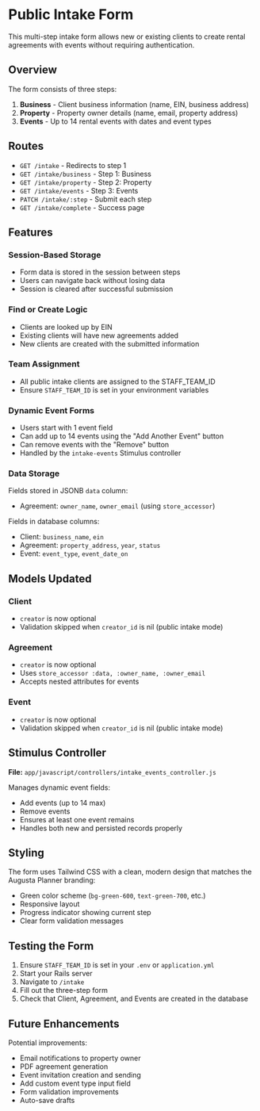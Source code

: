 # Public Intake Form

This multi-step intake form allows new or existing clients to create rental agreements with events without requiring authentication.

## Overview

The form consists of three steps:
1. **Business** - Client business information (name, EIN, business address)
2. **Property** - Property owner details (name, email, property address)
3. **Events** - Up to 14 rental events with dates and event types

## Routes

- `GET /intake` - Redirects to step 1
- `GET /intake/business` - Step 1: Business
- `GET /intake/property` - Step 2: Property
- `GET /intake/events` - Step 3: Events
- `PATCH /intake/:step` - Submit each step
- `GET /intake/complete` - Success page

## Features

### Session-Based Storage
- Form data is stored in the session between steps
- Users can navigate back without losing data
- Session is cleared after successful submission

### Find or Create Logic
- Clients are looked up by EIN
- Existing clients will have new agreements added
- New clients are created with the submitted information

### Team Assignment
- All public intake clients are assigned to the STAFF_TEAM_ID
- Ensure `STAFF_TEAM_ID` is set in your environment variables

### Dynamic Event Forms
- Users start with 1 event field
- Can add up to 14 events using the "Add Another Event" button
- Can remove events with the "Remove" button
- Handled by the `intake-events` Stimulus controller

### Data Storage

Fields stored in JSONB `data` column:
- Agreement: `owner_name`, `owner_email` (using `store_accessor`)

Fields in database columns:
- Client: `business_name`, `ein`
- Agreement: `property_address`, `year`, `status`
- Event: `event_type`, `event_date_on`

## Models Updated

### Client
- `creator` is now optional
- Validation skipped when `creator_id` is nil (public intake mode)

### Agreement  
- `creator` is now optional
- Uses `store_accessor :data, :owner_name, :owner_email`
- Accepts nested attributes for events

### Event
- `creator` is now optional
- Validation skipped when `creator_id` is nil (public intake mode)

## Stimulus Controller

**File:** `app/javascript/controllers/intake_events_controller.js`

Manages dynamic event fields:
- Add events (up to 14 max)
- Remove events
- Ensures at least one event remains
- Handles both new and persisted records properly

## Styling

The form uses Tailwind CSS with a clean, modern design that matches the Augusta Planner branding:
- Green color scheme (`bg-green-600`, `text-green-700`, etc.)
- Responsive layout
- Progress indicator showing current step
- Clear form validation messages

## Testing the Form

1. Ensure `STAFF_TEAM_ID` is set in your `.env` or `application.yml`
2. Start your Rails server
3. Navigate to `/intake`
4. Fill out the three-step form
5. Check that Client, Agreement, and Events are created in the database

## Future Enhancements

Potential improvements:
- Email notifications to property owner
- PDF agreement generation
- Event invitation creation and sending
- Add custom event type input field
- Form validation improvements
- Auto-save drafts

